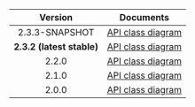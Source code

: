 | Version | Documents |
|:---:|---|
| 2.3.3-SNAPSHOT | [API class diagram](2.3.3-SNAPSHOT/api_class_diagram.svg) |
| **2.3.2 (latest stable)** | [API class diagram](2.3.2/api_class_diagram.svg) |
| 2.2.0 | [API class diagram](2.2.0/api_class_diagram.svg) |
| 2.1.0 | [API class diagram](2.1.0/api_class_diagram.svg) |
| 2.0.0 | [API class diagram](2.0.0/api_class_diagram.svg) |
